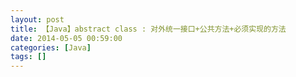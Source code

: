 ```yaml
---
layout: post
title: 【Java】abstract class : 对外统一接口+公共方法+必须实现的方法
date: 2014-05-05 00:59:00
categories: [Java]
tags: []
---
```

        